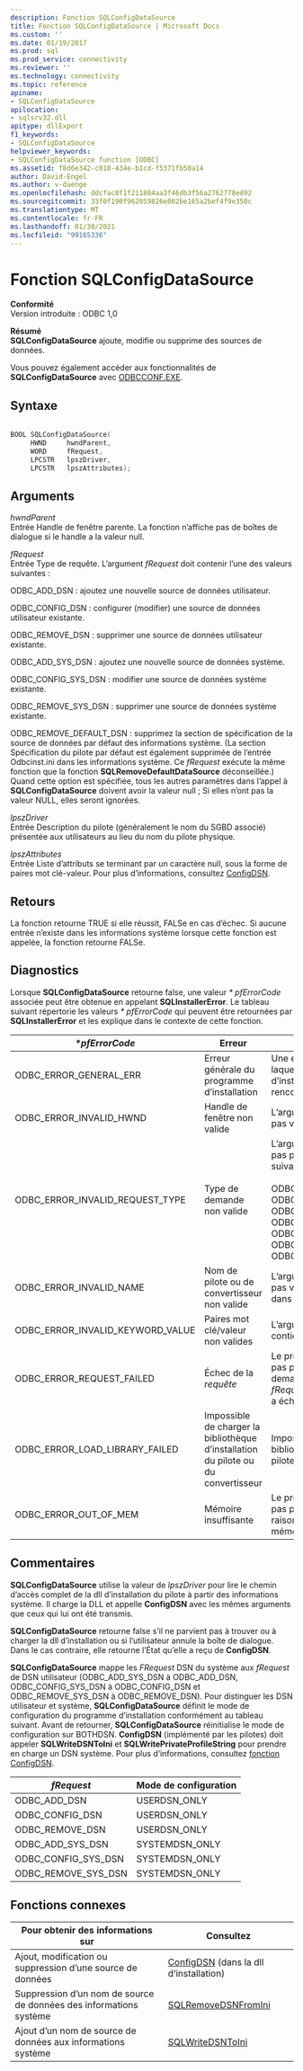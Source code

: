 ```yaml
---
description: Fonction SQLConfigDataSource
title: Fonction SQLConfigDataSource | Microsoft Docs
ms.custom: ''
ms.date: 01/19/2017
ms.prod: sql
ms.prod_service: connectivity
ms.reviewer: ''
ms.technology: connectivity
ms.topic: reference
apiname:
- SQLConfigDataSource
apilocation:
- sqlsrv32.dll
apitype: dllExport
f1_keywords:
- SQLConfigDataSource
helpviewer_keywords:
- SQLConfigDataSource function [ODBC]
ms.assetid: f8d6e342-c010-434e-b1cd-f5371fb50a14
author: David-Engel
ms.author: v-daenge
ms.openlocfilehash: ddcfac8f1f211884aa3f46db3f56a2762778ed92
ms.sourcegitcommit: 33f0f190f962059826e002be165a2bef4f9e350c
ms.translationtype: MT
ms.contentlocale: fr-FR
ms.lasthandoff: 01/30/2021
ms.locfileid: "99165336"
---
```

# <a name="sqlconfigdatasource-function"></a>Fonction SQLConfigDataSource
**Conformité**  
 Version introduite : ODBC 1,0  
  
 **Résumé**  
 **SQLConfigDataSource** ajoute, modifie ou supprime des sources de données.  
  
 Vous pouvez également accéder aux fonctionnalités de **SQLConfigDataSource** avec [ODBCCONF.EXE](../../../odbc/odbcconf-exe.md).  
  
## <a name="syntax"></a>Syntaxe  
  
```cpp  
  
BOOL SQLConfigDataSource(  
     HWND     hwndParent,  
     WORD     fRequest,  
     LPCSTR   lpszDriver,  
     LPCSTR   lpszAttributes);  
```  
  
## <a name="arguments"></a>Arguments  
 *hwndParent*  
 Entrée Handle de fenêtre parente. La fonction n’affiche pas de boîtes de dialogue si le handle a la valeur null.  
  
 *fRequest*  
 Entrée Type de requête. L’argument *fRequest* doit contenir l’une des valeurs suivantes :  
  
 ODBC_ADD_DSN : ajoutez une nouvelle source de données utilisateur.  
  
 ODBC_CONFIG_DSN : configurer (modifier) une source de données utilisateur existante.  
  
 ODBC_REMOVE_DSN : supprimer une source de données utilisateur existante.  
  
 ODBC_ADD_SYS_DSN : ajoutez une nouvelle source de données système.  
  
 ODBC_CONFIG_SYS_DSN : modifier une source de données système existante.  
  
 ODBC_REMOVE_SYS_DSN : supprimer une source de données système existante.  
  
 ODBC_REMOVE_DEFAULT_DSN : supprimez la section de spécification de la source de données par défaut des informations système. (La section Spécification du pilote par défaut est également supprimée de l’entrée Odbcinst.ini dans les informations système. Ce *fRequest* exécute la même fonction que la fonction **SQLRemoveDefaultDataSource** déconseillée.) Quand cette option est spécifiée, tous les autres paramètres dans l’appel à **SQLConfigDataSource** doivent avoir la valeur null ; Si elles n’ont pas la valeur NULL, elles seront ignorées.  
  
 *lpszDriver*  
 Entrée Description du pilote (généralement le nom du SGBD associé) présentée aux utilisateurs au lieu du nom du pilote physique.  
  
 *lpszAttributes*  
 Entrée Liste d’attributs se terminant par un caractère null, sous la forme de paires mot clé-valeur. Pour plus d’informations, consultez [ConfigDSN](../../../odbc/reference/syntax/configdsn-function.md).  
  
## <a name="returns"></a>Retours  
 La fonction retourne TRUE si elle réussit, FALSe en cas d’échec. Si aucune entrée n’existe dans les informations système lorsque cette fonction est appelée, la fonction retourne FALSe.  
  
## <a name="diagnostics"></a>Diagnostics  
 Lorsque **SQLConfigDataSource** retourne false, une valeur *\* pfErrorCode* associée peut être obtenue en appelant **SQLInstallerError**. Le tableau suivant répertorie les valeurs *\* pfErrorCode* qui peuvent être retournées par **SQLInstallerError** et les explique dans le contexte de cette fonction.  
  
|*\*pfErrorCode*|Erreur|Description|  
|---------------------|-----------|-----------------|  
|ODBC_ERROR_GENERAL_ERR|Erreur générale du programme d’installation|Une erreur s’est produite pour laquelle aucune erreur d’installation spécifique n’a été rencontrée.|  
|ODBC_ERROR_INVALID_HWND|Handle de fenêtre non valide|L’argument *hwndParent* n’est pas valide ou a la valeur null.|  
|ODBC_ERROR_INVALID_REQUEST_TYPE|Type de demande non valide|L’argument *fRequest* ne faisait pas partie des éléments suivants :<br /><br /> ODBC_ADD_DSN ODBC_CONFIG_DSN ODBC_REMOVE_DSN ODBC_ADD_SYS_DSN ODBC_CONFIG_SYS_DSN ODBC_REMOVE_SYS_DSN ODBC_REMOVE_DEFAULT_DSN|  
|ODBC_ERROR_INVALID_NAME|Nom de pilote ou de convertisseur non valide|L’argument *lpszDriver* n’était pas valide. Il est introuvable dans le registre.|  
|ODBC_ERROR_INVALID_KEYWORD_VALUE|Paires mot clé/valeur non valides|L’argument *lpszAttributes* contient une erreur de syntaxe.|  
|ODBC_ERROR_REQUEST_FAILED|Échec de la *requête*|Le programme d’installation n’a pas pu effectuer l’opération demandée par l’argument *fRequest* . L’appel à **ConfigDSN** a échoué.|  
|ODBC_ERROR_LOAD_LIBRARY_FAILED|Impossible de charger la bibliothèque d’installation du pilote ou du convertisseur|Impossible de charger la bibliothèque d’installation du pilote.|  
|ODBC_ERROR_OUT_OF_MEM|Mémoire insuffisante|Le programme d’installation n’a pas pu exécuter la fonction en raison d’un manque de mémoire.|  
  
## <a name="comments"></a>Commentaires  
 **SQLConfigDataSource** utilise la valeur de *lpszDriver* pour lire le chemin d’accès complet de la dll d’installation du pilote à partir des informations système. Il charge la DLL et appelle **ConfigDSN** avec les mêmes arguments que ceux qui lui ont été transmis.  
  
 **SQLConfigDataSource** retourne false s’il ne parvient pas à trouver ou à charger la dll d’installation ou si l’utilisateur annule la boîte de dialogue. Dans le cas contraire, elle retourne l’État qu’elle a reçu de **ConfigDSN**.  
  
 **SQLConfigDataSource** mappe les *FRequest* DSN du système aux *fRequest* de DSN utilisateur (ODBC_ADD_SYS_DSN à ODBC_ADD_DSN, ODBC_CONFIG_SYS_DSN à ODBC_CONFIG_DSN et ODBC_REMOVE_SYS_DSN à ODBC_REMOVE_DSN). Pour distinguer les DSN utilisateur et système, **SQLConfigDataSource** définit le mode de configuration du programme d’installation conformément au tableau suivant. Avant de retourner, **SQLConfigDataSource** réinitialise le mode de configuration sur BOTHDSN. **ConfigDSN** (implémenté par les pilotes) doit appeler **SQLWriteDSNToIni** et **SQLWritePrivateProfileString** pour prendre en charge un DSN système. Pour plus d’informations, consultez [fonction ConfigDSN](../../../odbc/reference/syntax/configdsn-function.md).  
  
|*fRequest*|Mode de configuration|  
|----------------|------------------------|  
|ODBC_ADD_DSN|USERDSN_ONLY|  
|ODBC_CONFIG_DSN|USERDSN_ONLY|  
|ODBC_REMOVE_DSN|USERDSN_ONLY|  
|ODBC_ADD_SYS_DSN|SYSTEMDSN_ONLY|  
|ODBC_CONFIG_SYS_DSN|SYSTEMDSN_ONLY|  
|ODBC_REMOVE_SYS_DSN|SYSTEMDSN_ONLY|  
  
## <a name="related-functions"></a>Fonctions connexes  
  
|Pour obtenir des informations sur|Consultez|  
|---------------------------|---------|  
|Ajout, modification ou suppression d’une source de données|[ConfigDSN](../../../odbc/reference/syntax/configdsn-function.md) (dans la dll d’installation)|  
|Suppression d’un nom de source de données des informations système|[SQLRemoveDSNFromIni](../../../odbc/reference/syntax/sqlremovedsnfromini-function.md)|  
|Ajout d’un nom de source de données aux informations système|[SQLWriteDSNToIni](../../../odbc/reference/syntax/sqlwritedsntoini-function.md)|
